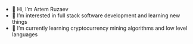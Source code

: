 - 👋 Hi, I’m Artem Ruzaev
- 👀 I’m interested in full stack software development and learning new things
- 🌱 I’m currently learning cryptocurrency mining algorithms and low level languages

<!---
spong120/spong120 is a ✨ special ✨ repository because its `README.md` (this file) appears on your GitHub profile.
You can click the Preview link to take a look at your changes.
--->
